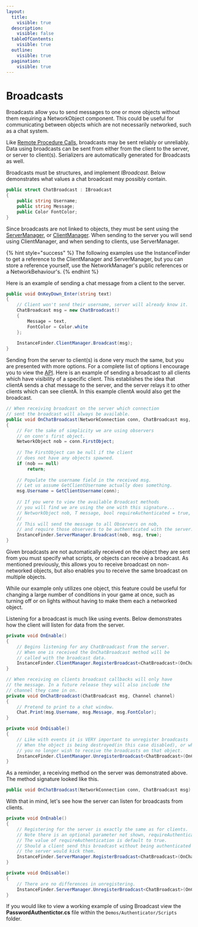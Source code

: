 ```yaml
---
layout:
  title:
    visible: true
  description:
    visible: false
  tableOfContents:
    visible: true
  outline:
    visible: true
  pagination:
    visible: true
---
```


# Broadcasts

Broadcasts allow you to send messages to one or more objects without them requiring a NetworkObject component. This could be useful for communicating between objects which are not necessarily networked, such as a chat system.

Like [Remote Procedure Calls](remote-procedure-calls.md), broadcasts may be sent reliably or unreliably. Data using broadcasts can be sent from either from the client to the server, or server to client(s). Serializers are automatically generated for Broadcasts as well.

Broadcasts must be structures, and implement _IBroadcast_. Below demonstrates what values a chat broadcast may possibly contain.

```csharp
public struct ChatBroadcast : IBroadcast
{
    public string Username;
    public string Message;
    public Color FontColor;
}
```

Since broadcasts are not linked to objects, they must be sent using the [ServerManager](../../../fishnet-building-blocks/components/managers/server-manager.md), or [ClientManager](../../../fishnet-building-blocks/components/managers/clientmanager.md). When sending to the server you will send using ClientManager, and when sending to clients, use ServerManager.

{% hint style="success" %}
The following examples use the InstanceFinder to get a reference to the ClientManager and ServerManager, but you can store a reference yourself, use the NetworkManager's public references or a NetworkBehaviour's.
{% endhint %}

Here is an example of sending a chat message from a client to the server.

```csharp
public void OnKeyDown_Enter(string text)
{
    // Client won't send their username, server will already know it.
    ChatBroadcast msg = new ChatBroadcast()
    {
        Message = text,
        FontColor = Color.white
    };
    
    InstanceFinder.ClientManager.Broadcast(msg);
}
```

Sending from the server to client(s) is done very much the same, but you are presented with more options. For a complete list of options I encourage you to view the [API](https://firstgeargames.com/FishNet/api/api/FishNet.Managing.Server.ServerManager.html#methods). Here is an example of sending a broadcast to all clients which have visibility of a specific client. This establishes the idea that clientA sends a chat message to the server, and the server relays it to other clients which can see clientA. In this example clientA would also get the broadcast.

```csharp
// When receiving broadcast on the server which connection
// sent the broadcast will always be available.
public void OnChatBroadcast(NetworkConnection conn, ChatBroadcast msg, Channel channel)
{
    // For the sake of simplicity we are using observers
    // on conn's first object.
    NetworkObject nob = conn.FirstObject;
    
    // The FirstObject can be null if the client
    // does not have any objects spawned.
    if (nob == null)
        return;
        
    // Populate the username field in the received msg.
    // Let us assume GetClientUsername actually does something.
    msg.Username = GetClientUsername(conn);
        
    // If you were to view the available Broadcast methods
    // you will find we are using the one with this signature...
    // NetworkObject nob, T message, bool requireAuthenticated = true, Channel channel = Channel.Reliable)
    //
    // This will send the message to all Observers on nob,
    // and require those observers to be authenticated with the server.
    InstanceFinder.ServerManager.Broadcast(nob, msg, true);
}
```

Given broadcasts are not automatically received on the object they are sent from you must specify what scripts, or objects can receive a broadcast. As mentioned previously, this allows you to receive broadcast on non-networked objects, but also enables you to receive the same broadcast on multiple objects.

While our example only utilizes one object, this feature could be useful for changing a large number of conditions in your game at once, such as turning off or on lights without having to make them each a networked object.

Listening for a broadcast is much like using events. Below demonstrates how the client will listen for data from the server.

```csharp
private void OnEnable()
{
    // Begins listening for any ChatBroadcast from the server.
    // When one is received the OnChatBroadcast method will be
    // called with the broadcast data.
    InstanceFinder.ClientManager.RegisterBroadcast<ChatBroadcast>(OnChatBroadcast);
}

// When receiving on clients broadcast callbacks will only have
// the message. In a future release they will also include the
// channel they came in on.
private void OnChatBroadcast(ChatBroadcast msg, Channel channel)
{
    // Pretend to print to a chat window.
    Chat.Print(msg.Username, msg.Message, msg.FontColor);
}

private void OnDisable()
{
    // Like with events it is VERY important to unregister broadcasts
    // When the object is being destroyed(in this case disabled), or when
    // you no longer wish to receive the broadcasts on that object.
    InstanceFinder.ClientManager.UnregisterBroadcast<ChatBroadcast>(OnChatBroadcast);
}
```

As a reminder, a receiving method on the server was demonstrated above. The method signature looked like this.

```csharp
public void OnChatBroadcast(NetworkConnection conn, ChatBroadcast msg)
```

With that in mind, let's see how the server can listen for broadcasts from clients.

```csharp
private void OnEnable()
{
    // Registering for the server is exactly the same as for clients.
    // Note there is an optional parameter not shown, requireAuthentication.
    // The value of requireAuthentication is default to true.
    // Should a client send this broadcast without being authenticated
    // the server would kick them.
    InstanceFinder.ServerManager.RegisterBroadcast<ChatBroadcast>(OnChatBroadcast);
}

private void OnDisable()
{
    // There are no differences in unregistering.
    InstanceFinder.ServerManager.UnregisterBroadcast<ChatBroadcast>(OnChatBroadcast);
}
```

If you would like to view a working example of using Broadcast view the **PasswordAuthentictor.cs** file within the `Demos/Authenticator/Scripts` folder.
